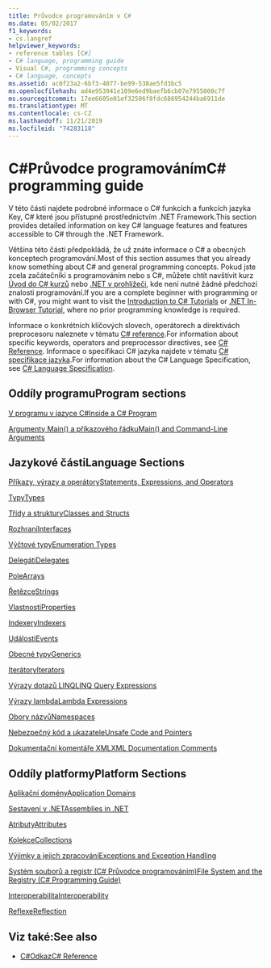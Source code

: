 ```yaml
---
title: Průvodce programováním v C#
ms.date: 05/02/2017
f1_keywords:
- cs.langref
helpviewer_keywords:
- reference tables [C#]
- C# language, programming guide
- Visual C#, programming concepts
- C# language, concepts
ms.assetid: ac0f23a2-6bf3-4077-be99-538ae5fd3bc5
ms.openlocfilehash: ad4e953941e189e6ed9baefb6cb07e7955000c7f
ms.sourcegitcommit: 17ee6605e01ef32506f8fdc686954244ba6911de
ms.translationtype: MT
ms.contentlocale: cs-CZ
ms.lasthandoff: 11/21/2019
ms.locfileid: "74283118"
---
```

# <a name="c-programming-guide"></a><span data-ttu-id="e8a0a-102">C#Průvodce programováním</span><span class="sxs-lookup"><span data-stu-id="e8a0a-102">C# programming guide</span></span>

<span data-ttu-id="e8a0a-103">V této části najdete podrobné informace o C# funkcích a funkcích jazyka Key, C# které jsou přístupné prostřednictvím .NET Framework.</span><span class="sxs-lookup"><span data-stu-id="e8a0a-103">This section provides detailed information on key C# language features and features accessible to C# through the .NET Framework.</span></span>  
  
 <span data-ttu-id="e8a0a-104">Většina této části předpokládá, že už znáte informace o C# a obecných konceptech programování.</span><span class="sxs-lookup"><span data-stu-id="e8a0a-104">Most of this section assumes that you already know something about C# and general programming concepts.</span></span> <span data-ttu-id="e8a0a-105">Pokud jste zcela začátečníki s programováním nebo s C#, můžete chtít navštívit kurz [Úvod do C# kurzů](../tutorials/intro-to-csharp/index.md) nebo [.NET v prohlížeči](https://dotnet.microsoft.com/learn/dotnet/in-browser-tutorial/1), kde není nutné žádné předchozí znalosti programování.</span><span class="sxs-lookup"><span data-stu-id="e8a0a-105">If you are a complete beginner with programming or with C#, you might want to visit the [Introduction to C# Tutorials](../tutorials/intro-to-csharp/index.md) or [.NET In-Browser Tutorial](https://dotnet.microsoft.com/learn/dotnet/in-browser-tutorial/1), where no prior programming knowledge is required.</span></span>  
  
 <span data-ttu-id="e8a0a-106">Informace o konkrétních klíčových slovech, operátorech a direktivách preprocesoru naleznete v tématu [ C# reference](../language-reference/index.md).</span><span class="sxs-lookup"><span data-stu-id="e8a0a-106">For information about specific keywords, operators and preprocessor directives, see [C# Reference](../language-reference/index.md).</span></span> <span data-ttu-id="e8a0a-107">Informace o specifikaci C# jazyka najdete v tématu [ C# specifikace jazyka](/dotnet/csharp/language-reference/language-specification/introduction).</span><span class="sxs-lookup"><span data-stu-id="e8a0a-107">For information about the C# Language Specification, see [C# Language Specification](/dotnet/csharp/language-reference/language-specification/introduction).</span></span>  
  
## <a name="program-sections"></a><span data-ttu-id="e8a0a-108">Oddíly programu</span><span class="sxs-lookup"><span data-stu-id="e8a0a-108">Program sections</span></span>

[<span data-ttu-id="e8a0a-109">V programu v jazyce C#</span><span class="sxs-lookup"><span data-stu-id="e8a0a-109">Inside a C# Program</span></span>](./inside-a-program/index.md)  
  
[<span data-ttu-id="e8a0a-110">Argumenty Main() a příkazového řádku</span><span class="sxs-lookup"><span data-stu-id="e8a0a-110">Main() and Command-Line Arguments</span></span>](./main-and-command-args/index.md)  

## <a name="language-sections"></a><span data-ttu-id="e8a0a-111">Jazykové části</span><span class="sxs-lookup"><span data-stu-id="e8a0a-111">Language Sections</span></span>

[<span data-ttu-id="e8a0a-112">Příkazy, výrazy a operátory</span><span class="sxs-lookup"><span data-stu-id="e8a0a-112">Statements, Expressions, and Operators</span></span>](./statements-expressions-operators/index.md)  

 [<span data-ttu-id="e8a0a-113">Typy</span><span class="sxs-lookup"><span data-stu-id="e8a0a-113">Types</span></span>](./types/index.md)  

 [<span data-ttu-id="e8a0a-114">Třídy a struktury</span><span class="sxs-lookup"><span data-stu-id="e8a0a-114">Classes and Structs</span></span>](./classes-and-structs/index.md)  
  
 [<span data-ttu-id="e8a0a-115">Rozhraní</span><span class="sxs-lookup"><span data-stu-id="e8a0a-115">Interfaces</span></span>](./interfaces/index.md)  

 [<span data-ttu-id="e8a0a-116">Výčtové typy</span><span class="sxs-lookup"><span data-stu-id="e8a0a-116">Enumeration Types</span></span>](./enumeration-types.md)  
  
 [<span data-ttu-id="e8a0a-117">Delegáti</span><span class="sxs-lookup"><span data-stu-id="e8a0a-117">Delegates</span></span>](./delegates/index.md)  

 [<span data-ttu-id="e8a0a-118">Pole</span><span class="sxs-lookup"><span data-stu-id="e8a0a-118">Arrays</span></span>](./arrays/index.md)  
  
 [<span data-ttu-id="e8a0a-119">Řetězce</span><span class="sxs-lookup"><span data-stu-id="e8a0a-119">Strings</span></span>](./strings/index.md)  
  
 [<span data-ttu-id="e8a0a-120">Vlastnosti</span><span class="sxs-lookup"><span data-stu-id="e8a0a-120">Properties</span></span>](./classes-and-structs/properties.md)  
  
 [<span data-ttu-id="e8a0a-121">Indexery</span><span class="sxs-lookup"><span data-stu-id="e8a0a-121">Indexers</span></span>](./indexers/index.md)  
  
 [<span data-ttu-id="e8a0a-122">Události</span><span class="sxs-lookup"><span data-stu-id="e8a0a-122">Events</span></span>](./events/index.md)  
  
 [<span data-ttu-id="e8a0a-123">Obecné typy</span><span class="sxs-lookup"><span data-stu-id="e8a0a-123">Generics</span></span>](./generics/index.md)  
  
 [<span data-ttu-id="e8a0a-124">Iterátory</span><span class="sxs-lookup"><span data-stu-id="e8a0a-124">Iterators</span></span>](./concepts/iterators.md)
  
 [<span data-ttu-id="e8a0a-125">Výrazy dotazů LINQ</span><span class="sxs-lookup"><span data-stu-id="e8a0a-125">LINQ Query Expressions</span></span>](../linq/index.md)  
  
 [<span data-ttu-id="e8a0a-126">Výrazy lambda</span><span class="sxs-lookup"><span data-stu-id="e8a0a-126">Lambda Expressions</span></span>](./statements-expressions-operators/lambda-expressions.md)  
  
 [<span data-ttu-id="e8a0a-127">Obory názvů</span><span class="sxs-lookup"><span data-stu-id="e8a0a-127">Namespaces</span></span>](./namespaces/index.md)  
  
 [<span data-ttu-id="e8a0a-128">Nebezpečný kód a ukazatele</span><span class="sxs-lookup"><span data-stu-id="e8a0a-128">Unsafe Code and Pointers</span></span>](./unsafe-code-pointers/index.md)  
  
 [<span data-ttu-id="e8a0a-129">Dokumentační komentáře XML</span><span class="sxs-lookup"><span data-stu-id="e8a0a-129">XML Documentation Comments</span></span>](./xmldoc/index.md)  
  
## <a name="platform-sections"></a><span data-ttu-id="e8a0a-130">Oddíly platformy</span><span class="sxs-lookup"><span data-stu-id="e8a0a-130">Platform Sections</span></span>

 [<span data-ttu-id="e8a0a-131">Aplikační domény</span><span class="sxs-lookup"><span data-stu-id="e8a0a-131">Application Domains</span></span>](../../framework/app-domains/application-domains.md)  
  
 [<span data-ttu-id="e8a0a-132">Sestavení v .NET</span><span class="sxs-lookup"><span data-stu-id="e8a0a-132">Assemblies in .NET</span></span>](../../standard/assembly/index.md)  
  
 [<span data-ttu-id="e8a0a-133">Atributy</span><span class="sxs-lookup"><span data-stu-id="e8a0a-133">Attributes</span></span>](./concepts/attributes/index.md)  
  
 [<span data-ttu-id="e8a0a-134">Kolekce</span><span class="sxs-lookup"><span data-stu-id="e8a0a-134">Collections</span></span>](./concepts/collections.md)  
  
 [<span data-ttu-id="e8a0a-135">Výjimky a jejich zpracování</span><span class="sxs-lookup"><span data-stu-id="e8a0a-135">Exceptions and Exception Handling</span></span>](./exceptions/index.md)  
  
 [<span data-ttu-id="e8a0a-136">Systém souborů a registr (C# Průvodce programováním)</span><span class="sxs-lookup"><span data-stu-id="e8a0a-136">File System and the Registry (C# Programming Guide)</span></span>](./file-system/index.md)  
  
 [<span data-ttu-id="e8a0a-137">Interoperabilita</span><span class="sxs-lookup"><span data-stu-id="e8a0a-137">Interoperability</span></span>](./interop/index.md)  
  
 [<span data-ttu-id="e8a0a-138">Reflexe</span><span class="sxs-lookup"><span data-stu-id="e8a0a-138">Reflection</span></span>](./concepts/reflection.md)  
  
## <a name="see-also"></a><span data-ttu-id="e8a0a-139">Viz také:</span><span class="sxs-lookup"><span data-stu-id="e8a0a-139">See also</span></span>

- [<span data-ttu-id="e8a0a-140">C#Odkaz</span><span class="sxs-lookup"><span data-stu-id="e8a0a-140">C# Reference</span></span>](../language-reference/index.md)
